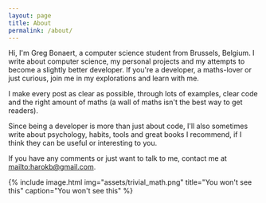 ```yaml
---
layout: page
title: About
permalink: /about/
---
```


Hi, I'm Greg Bonaert, a computer science student from Brussels, Belgium. I write about computer science, my personal projects and my attempts to become 
a slightly better developer. If you're a developer, a maths-lover or just curious, join me in my explorations and learn with me.

I make every post as clear as possible, through lots of examples, clear code and the right amount of maths (a wall of maths isn't the best way to get readers).


Since being a developer is more than just about code, I'll also sometimes write about psychology, habits, tools and great books I recommend, if I think they can be useful or interesting to you. 


If you have any comments or just want to talk to me, contact me at <mailto:harokb@gmail.com>.



{% include image.html
            img="assets/trivial_math.png"
            title="You won't see this"
            caption="You won't see this"
           %}
